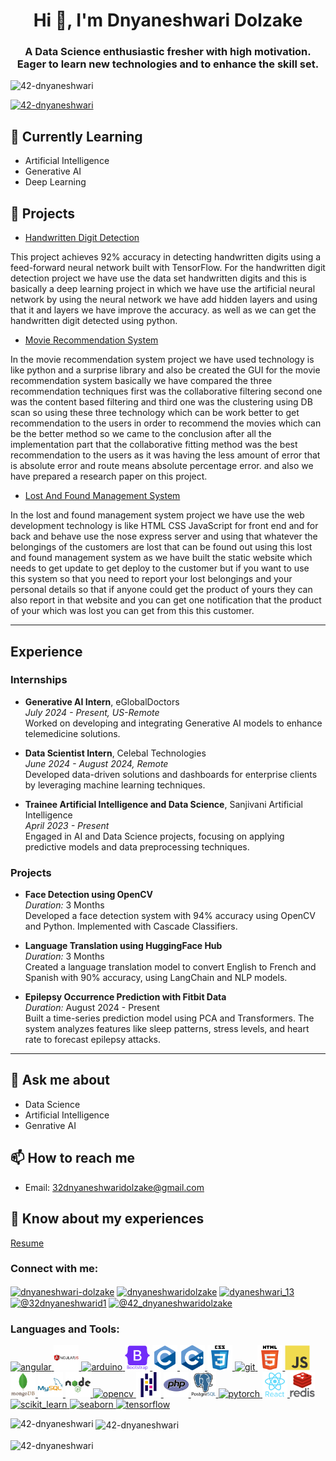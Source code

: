 <h1 align="center">Hi 👋, I'm Dnyaneshwari Dolzake</h1>
<h3 align="center">A Data Science enthusiastic fresher with high motivation. Eager to learn new technologies and to enhance the skill set.</h3>

<p align="left"> <img src="https://komarev.com/ghpvc/?username=42-dnyaneshwari&label=Profile%20views&color=0e75b6&style=flat" alt="42-dnyaneshwari" /> </p>

<p align="left"> <a href="https://github.com/ryo-ma/github-profile-trophy"><img src="https://github-profile-trophy.vercel.app/?username=42-dnyaneshwari" alt="42-dnyaneshwari" /></a> </p>

## 🌱 Currently Learning

- Artificial Intelligence
- Generative AI
- Deep Learning

## 🔭 Projects

- [Handwritten Digit Detection](https://github.com/42-Dnyaneshwari/Handwritten_Digit_Detection)
  
This project achieves 92% accuracy in detecting handwritten digits using a feed-forward neural network built with TensorFlow.
For the handwritten digit detection project we have use the data set handwritten digits and this is basically a deep learning project in which we have use the artificial neural network by using the neural network we have add hidden layers and using that it and layers we have improve the accuracy. as well as we can get the handwritten digit detected using python.
- [Movie Recommendation System](https://github.com/42-Dnyaneshwari/Movie_Recommendation_System)
  
In the movie recommendation system project we have used technology is like python and a surprise library and also be created the GUI for the movie recommendation system basically we have compared the three recommendation techniques first was the collaborative filtering second one was the content based filtering and third one was the clustering using DB scan so using these three technology which can be work better to get recommendation to the users in order to recommend the movies which can be the better method so we came to the conclusion after all the implementation part that the collaborative fitting method was the best recommendation to the users as it was having the less amount of error that is absolute error and route means absolute percentage error.
and also we have prepared a research paper on this project.
- [Lost And Found Management System](https://github.com/42-Dnyaneshwari/Lost_And_Found_Management_System)

In the lost and found management system project we have use the web development technology is like HTML CSS JavaScript for front end and for back and behave use the nose express server and using that whatever the belongings of the customers are lost that can be found out using this lost and found management system as we have built the static website which needs to get update to get deploy to the customer but if you want to use this system so that you need to report your lost belongings and your personal details so that if anyone could get the product of yours they can also report in that website and you can get one notification that the product of your which was lost you can get from this this customer.

---
## Experience

### Internships
- **Generative AI Intern**, eGlobalDoctors  
  *July 2024 - Present, US-Remote*  
  Worked on developing and integrating Generative AI models to enhance telemedicine solutions.

- **Data Scientist Intern**, Celebal Technologies  
  *June 2024 - August 2024, Remote*  
  Developed data-driven solutions and dashboards for enterprise clients by leveraging machine learning techniques.

- **Trainee Artificial Intelligence and Data Science**, Sanjivani Artificial Intelligence  
  *April 2023 - Present*  
  Engaged in AI and Data Science projects, focusing on applying predictive models and data preprocessing techniques.

### Projects
- **Face Detection using OpenCV**  
  *Duration:* 3 Months  
  Developed a face detection system with 94% accuracy using OpenCV and Python. Implemented with Cascade Classifiers.

- **Language Translation using HuggingFace Hub**  
  *Duration:* 3 Months  
  Created a language translation model to convert English to French and Spanish with 90% accuracy, using LangChain and NLP models.

- **Epilepsy Occurrence Prediction with Fitbit Data**  
  *Duration:* August 2024 - Present  
  Built a time-series prediction model using PCA and Transformers. The system analyzes features like sleep patterns, stress levels, and heart rate to forecast epilepsy attacks.

---
## 💬 Ask me about

- Data Science
- Artificial Intelligence
- Genrative AI

## 📫 How to reach me

- Email: 32dnyaneshwaridolzake@gmail.com

## 📄 Know about my experiences

[Resume](https://dnyaneshwari-dolzake.tiiny.site/)

<h3 align="left">Connect with me:</h3>
<p align="left">
<a href="https://linkedin.com/in/dnyaneshwari-dolzake" target="blank"><img align="center" src="https://raw.githubusercontent.com/rahuldkjain/github-profile-readme-generator/master/src/images/icons/Social/linked-in-alt.svg" alt="dnyaneshwari-dolzake" height="30" width="40" /></a>
<a href="https://kaggle.com/dnyaneshwaridolzake" target="blank"><img align="center" src="https://raw.githubusercontent.com/rahuldkjain/github-profile-readme-generator/master/src/images/icons/Social/kaggle.svg" alt="dnyaneshwaridolzake" height="30" width="40" /></a>
<a href="https://www.codechef.com/users/dyaneshwari_13" target="blank"><img align="center" src="https://cdn.jsdelivr.net/npm/simple-icons@3.1.0/icons/codechef.svg" alt="dyaneshwari_13" height="30" width="40" /></a>
<a href="https://www.hackerrank.com/@32dnyaneshwarid1" target="blank"><img align="center" src="https://raw.githubusercontent.com/rahuldkjain/github-profile-readme-generator/master/src/images/icons/Social/hackerrank.svg" alt="@32dnyaneshwarid1" height="30" width="40" /></a>
 <a href="https://www.youtube.com/c/@42_dnyaneshwaridolzake" target="blank"><img align="center" src="https://raw.githubusercontent.com/rahuldkjain/github-profile-readme-generator/master/src/images/icons/Social/youtube.svg" alt="@42_dnyaneshwaridolzake" height="30" width="40" /></a>

</p>

<h3 align="left">Languages and Tools:</h3>
<p align="left"> <a href="https://angular.io" target="_blank" rel="noreferrer"> <img src="https://angular.io/assets/images/logos/angular/angular.svg" alt="angular" width="40" height="40"/> </a> <a href="https://angular.io" target="_blank" rel="noreferrer"> <img src="https://raw.githubusercontent.com/devicons/devicon/master/icons/angularjs/angularjs-original-wordmark.svg" alt="angularjs" width="40" height="40"/> </a> <a href="https://www.arduino.cc/" target="_blank" rel="noreferrer"> <img src="https://cdn.worldvectorlogo.com/logos/arduino-1.svg" alt="arduino" width="40" height="40"/> </a> <a href="https://getbootstrap.com" target="_blank" rel="noreferrer"> <img src="https://raw.githubusercontent.com/devicons/devicon/master/icons/bootstrap/bootstrap-plain-wordmark.svg" alt="bootstrap" width="40" height="40"/> </a> <a href="https://www.cprogramming.com/" target="_blank" rel="noreferrer"> <img src="https://raw.githubusercontent.com/devicons/devicon/master/icons/c/c-original.svg" alt="c" width="40" height="40"/> </a> <a href="https://www.w3schools.com/cpp/" target="_blank" rel="noreferrer"> <img src="https://raw.githubusercontent.com/devicons/devicon/master/icons/cplusplus/cplusplus-original.svg" alt="cplusplus" width="40" height="40"/> </a> <a href="https://www.w3schools.com/css/" target="_blank" rel="noreferrer"> <img src="https://raw.githubusercontent.com/devicons/devicon/master/icons/css3/css3-original-wordmark.svg" alt="css3" width="40" height="40"/> </a> <a href="https://git-scm.com/" target="_blank" rel="noreferrer"> <img src="https://www.vectorlogo.zone/logos/git-scm/git-scm-icon.svg" alt="git" width="40" height="40"/> </a> <a href="https://www.w3.org/html/" target="_blank" rel="noreferrer"> <img src="https://raw.githubusercontent.com/devicons/devicon/master/icons/html5/html5-original-wordmark.svg" alt="html5" width="40" height="40"/> </a> <a href="https://developer.mozilla.org/en-US/docs/Web/JavaScript" target="_blank" rel="noreferrer"> <img src="https://raw.githubusercontent.com/devicons/devicon/master/icons/javascript/javascript-original.svg" alt="javascript" width="40" height="40"/> </a> <a href="https://www.mongodb.com/" target="_blank" rel="noreferrer"> <img src="https://raw.githubusercontent.com/devicons/devicon/master/icons/mongodb/mongodb-original-wordmark.svg" alt="mongodb" width="40" height="40"/> </a> <a href="https://www.mysql.com/" target="_blank" rel="noreferrer"> <img src="https://raw.githubusercontent.com/devicons/devicon/master/icons/mysql/mysql-original-wordmark.svg" alt="mysql" width="40" height="40"/> </a> <a href="https://nodejs.org" target="_blank" rel="noreferrer"> <img src="https://raw.githubusercontent.com/devicons/devicon/master/icons/nodejs/nodejs-original-wordmark.svg" alt="nodejs" width="40" height="40"/> </a> <a href="https://opencv.org/" target="_blank" rel="noreferrer"> <img src="https://www.vectorlogo.zone/logos/opencv/opencv-icon.svg" alt="opencv" width="40" height="40"/> </a> <a href="https://pandas.pydata.org/" target="_blank" rel="noreferrer"> <img src="https://raw.githubusercontent.com/devicons/devicon/2ae2a900d2f041da66e950e4d48052658d850630/icons/pandas/pandas-original.svg" alt="pandas" width="40" height="40"/> </a> <a href="https://www.php.net" target="_blank" rel="noreferrer"> <img src="https://raw.githubusercontent.com/devicons/devicon/master/icons/php/php-original.svg" alt="php" width="40" height="40"/> </a> <a href="https://www.postgresql.org" target="_blank" rel="noreferrer"> <img src="https://raw.githubusercontent.com/devicons/devicon/master/icons/postgresql/postgresql-original-wordmark.svg" alt="postgresql" width="40" height="40"/> </a> <a href="https://pytorch.org/" target="_blank" rel="noreferrer"> <img src="https://www.vectorlogo.zone/logos/pytorch/pytorch-icon.svg" alt="pytorch" width="40" height="40"/> </a> <a href="https://reactjs.org/" target="_blank" rel="noreferrer"> <img src="https://raw.githubusercontent.com/devicons/devicon/master/icons/react/react-original-wordmark.svg" alt="react" width="40" height="40"/> </a> <a href="https://redis.io" target="_blank" rel="noreferrer"> <img src="https://raw.githubusercontent.com/devicons/devicon/master/icons/redis/redis-original-wordmark.svg" alt="redis" width="40" height="40"/> </a> <a href="https://scikit-learn.org/" target="_blank" rel="noreferrer"> <img src="https://upload.wikimedia.org/wikipedia/commons/0/05/Scikit_learn_logo_small.svg" alt="scikit_learn" width="40" height="40"/> </a> <a href="https://seaborn.pydata.org/" target="_blank" rel="noreferrer"> <img src="https://seaborn.pydata.org/_images/logo-mark-lightbg.svg" alt="seaborn" width="40" height="40"/> </a> <a href="https://www.tensorflow.org" target="_blank" rel="noreferrer"> <img src="https://www.vectorlogo.zone/logos/tensorflow/tensorflow-icon.svg" alt="tensorflow" width="40" height="40"/> </a> </p>

<p><img align="left" src="https://github-readme-stats.vercel.app/api/top-langs?username=42-dnyaneshwari&show_icons=true&locale=en&layout=compact" alt="42-dnyaneshwari" /></p>

<p>&nbsp;<img align="center" src="https://github-readme-stats.vercel.app/api?username=42-dnyaneshwari&show_icons=true&locale=en" alt="42-dnyaneshwari" /></p>
<p><img align="center" src="https://github-readme-streak-stats.herokuapp.com/?user=42-dnyaneshwari&" alt="42-dnyaneshwari" /></p>

